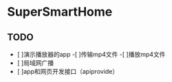 # SuperSmartHome
## TODO
- [ ]演示播放器的app
  -[ ]传输mp4文件
  -[ ]播放mp4文件
- [ ]局域网广播
- [ ]app和网页开发接口（apiprovide）